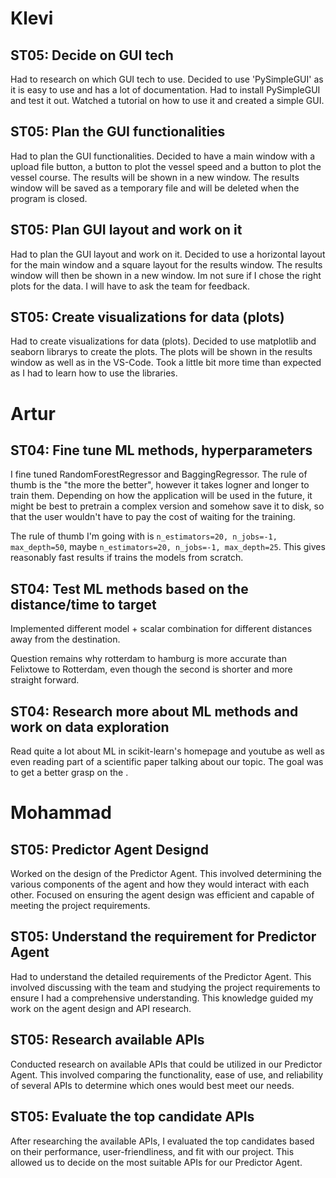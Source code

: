 # Klevi

## ST05: Decide on GUI tech

Had to research on which GUI tech to use. Decided to use 'PySimpleGUI' as it is easy to use and has a lot of documentation.
Had to install PySimpleGUI and test it out. Watched a tutorial on how to use it and created a simple GUI.


## ST05: Plan the GUI functionalities

Had to plan the GUI functionalities. Decided to have a main window with a upload file button, a button to plot the vessel speed and a button to plot the vessel course. The results will be shown in a new window. The results window will be saved as a temporary file and will be deleted when the program is closed.


## ST05: Plan GUI layout and work on it

Had to plan the GUI layout and work on it. Decided to use a horizontal layout for the main window and a square layout for the results window. The results window will then be shown in a new window. Im not sure if I chose the right plots for the data. I will have to ask the team for feedback.

## ST05: Create visualizations for data (plots)

Had to create visualizations for data (plots). Decided to use matplotlib and seaborn librarys to create the plots. The plots will be shown in the results window as well as in the VS-Code. Took a little bit more time than expected as I had to learn how to use the libraries.

# Artur

## ST04: Fine tune ML methods, hyperparameters
I fine tuned RandomForestRegressor and BaggingRegressor. The rule of thumb is the "the more the better", however it takes logner and longer to train them. Depending on how the application will be used in the future, it might be best to pretrain a complex version and somehow save it to disk, so that the user wouldn't have to pay the cost of waiting for the training.

The rule of thumb I'm going with is `n_estimators=20, n_jobs=-1, max_depth=50`, maybe `n_estimators=20, n_jobs=-1, max_depth=25`. This gives reasonably fast results if trains the models from scratch.
## ST04: Test ML methods based on the distance/time to target
Implemented different model + scalar combination for different distances away from the destination.

Question remains why rotterdam to hamburg is more accurate than Felixtowe to Rotterdam, even though the second is shorter and more straight forward.
## ST04: Research more about ML methods and work on data exploration
Read quite a lot about ML in scikit-learn's homepage and youtube as well as even reading part of a scientific paper talking about our topic. The goal was to get a better grasp on the .

# Mohammad
## ST05: Predictor Agent Designd
Worked on the design of the Predictor Agent. This involved determining the various components of the agent and how they would interact with each other. Focused on ensuring the agent design was efficient and capable of meeting the project requirements.
## ST05: Understand the requirement for Predictor Agent
Had to understand the detailed requirements of the Predictor Agent. This involved discussing with the team and studying the project requirements to ensure I had a comprehensive understanding. This knowledge guided my work on the agent design and API research.
## ST05: Research available APIs
Conducted research on available APIs that could be utilized in our Predictor Agent. This involved comparing the functionality, ease of use, and reliability of several APIs to determine which ones would best meet our needs.
## ST05: Evaluate the top candidate APIs
After researching the available APIs, I evaluated the top candidates based on their performance, user-friendliness, and fit with our project. This allowed us to decide on the most suitable APIs for our Predictor Agent.

